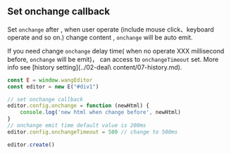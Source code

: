 ## Set onchange callback

Set `onchange` after , when user operate (include mouse click、keyboard operate and so on.) change content , `onchange` will be auto emit.

If you need change `onchange` delay time( when no operate XXX millisecond before,  `onchange` will be emit)， can access to `onchangeTimeout` set. More info see [history setting](../02-deal\ content/07-history.md).

```jsx
const E = window.wangEditor
const editor = new E("#div1")

// set onchange callback
editor.config.onchange = function (newHtml) {
    console.log('new html when change before', newHtml)
}
// onchange emit time default value is 200ms
editor.config.onchangeTimeout = 500 // change to 500ms

editor.create()
```